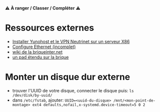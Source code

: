 <!-- TITLE: Divers -->
<!-- SUBTITLE: Divers ressouces sur le cube -->

:warning: **À ranger / Classer / Compléter** :warning:
# Ressources externes

* [Installer Yunohost et le VPN Neutrinet sur un serveur X86](cube/install-x-86)
* [Configure Ethernet (incomplet)](https://wiki.labriqueinter.net/doku.php?id=howto:parametrer_une_brique_avec_un_connecteur_usb-ethernet_au_lieu_d_un_connecteur_usb-wifi)
* [wiki de la briqueinter.net](https://wiki.labriqueinter.net/doku.php)
* [un pad étendu sur la brique](https://pad.lqdn.fr/p/brique-formation)


# Monter un disque dur externe

- trouver l'UUID de votre disque, connecter le disque puis: `ls /dev/disk/by-uuid/` 
- dans `/etc/fstab`, ajouter: `UUID=<uuid-du-disque> /mnt/<mon-point-de-montage> ext4 defaults,nofail,x-systemd.device-timeout=5 0 2`


